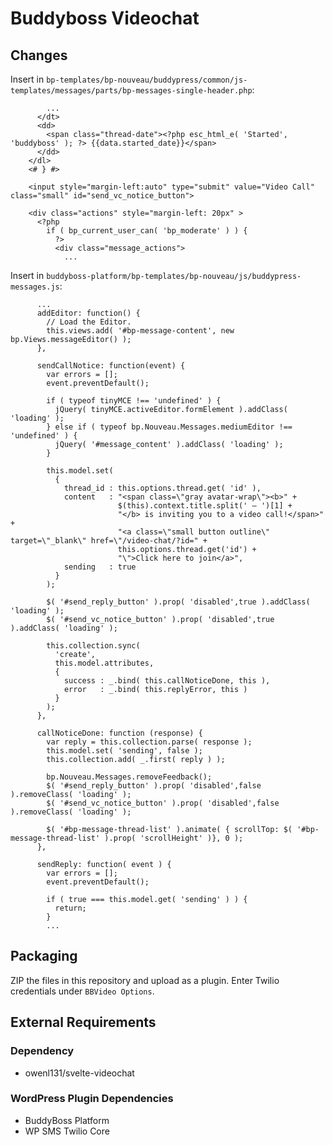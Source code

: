 # Buddyboss Videochat

## Changes

Insert in `bp-templates/bp-nouveau/buddypress/common/js-templates/messages/parts/bp-messages-single-header.php`:

```
        ...
      </dt>
      <dd>
        <span class="thread-date"><?php esc_html_e( 'Started', 'buddyboss' ); ?> {{data.started_date}}</span>
      </dd>
    </dl>
    <# } #>

    <input style="margin-left:auto" type="submit" value="Video Call" class="small" id="send_vc_notice_button">

    <div class="actions" style="margin-left: 20px" >
      <?php
        if ( bp_current_user_can( 'bp_moderate' ) ) {
          ?>
          <div class="message_actions">
            ...
```


Insert in `buddyboss-platform/bp-templates/bp-nouveau/js/buddypress-messages.js`:

```
      ...
      addEditor: function() {
        // Load the Editor.
        this.views.add( '#bp-message-content', new bp.Views.messageEditor() );
      },

      sendCallNotice: function(event) {
        var errors = [];
        event.preventDefault();

        if ( typeof tinyMCE !== 'undefined' ) {
          jQuery( tinyMCE.activeEditor.formElement ).addClass( 'loading' );
        } else if ( typeof bp.Nouveau.Messages.mediumEditor !== 'undefined' ) {
          jQuery( '#message_content' ).addClass( 'loading' );
        }

        this.model.set(
          {
            thread_id : this.options.thread.get( 'id' ),
            content   : "<span class=\"gray avatar-wrap\"><b>" + 
                        $(this).context.title.split(' – ')[1] +
                        "</b> is inviting you to a video call!</span>" + 
                        "<a class=\"small button outline\" target=\"_blank\" href=\"/video-chat/?id=" + 
                        this.options.thread.get('id') + 
                        "\">Click here to join</a>",
            sending   : true
          }
        );

        $( '#send_reply_button' ).prop( 'disabled',true ).addClass( 'loading' );
        $( '#send_vc_notice_button' ).prop( 'disabled',true ).addClass( 'loading' );

        this.collection.sync(
          'create',
          this.model.attributes,
          {
            success : _.bind( this.callNoticeDone, this ),
            error   : _.bind( this.replyError, this )
          }
        );
      },

      callNoticeDone: function (response) {
        var reply = this.collection.parse( response );
        this.model.set( 'sending', false );
        this.collection.add( _.first( reply ) );

        bp.Nouveau.Messages.removeFeedback();
        $( '#send_reply_button' ).prop( 'disabled',false ).removeClass( 'loading' );
        $( '#send_vc_notice_button' ).prop( 'disabled',false ).removeClass( 'loading' );

        $( '#bp-message-thread-list' ).animate( { scrollTop: $( '#bp-message-thread-list' ).prop( 'scrollHeight' )}, 0 );
      },

      sendReply: function( event ) {
        var errors = [];
        event.preventDefault();

        if ( true === this.model.get( 'sending' ) ) {
          return;
        }
        ...
```

## Packaging

ZIP the files in this repository and upload as a plugin. Enter Twilio credentials under `BBVideo Options`.


## External Requirements

### Dependency

- owenl131/svelte-videochat

### WordPress Plugin Dependencies

- BuddyBoss Platform
- WP SMS Twilio Core

